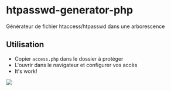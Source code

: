 # htpasswd-generator-php
Générateur de fichier htaccess/htpasswd dans une arborescence

## Utilisation
- Copier `access.php` dans le dossier à protéger
- L'ouvrir dans le navigateur et configurer vos accès
- It's work!

![](http://i.imgur.com/GGRtpAX.png)
